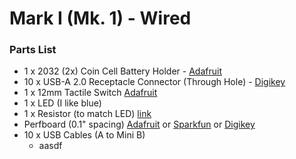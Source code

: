 # Mark I (Mk. 1) - Wired

### Parts List
* 1 x 2032 (2x) Coin Cell Battery Holder - [Adafruit](https://www.adafruit.com/product/783)
* 10 x USB-A 2.0 Receptacle Connector (Through Hole) - [Digikey](https://www.digikey.com/product-detail/en/amphenol-commercial-products/UE27AE54100/UE27AE54100-ND/1972254)
* 1 x 12mm Tactile Switch [Adafruit](https://www.adafruit.com/product/1119)
* 1 x LED (I like blue)
* 1 x Resistor (to match LED) [link](http://led.linear1.org/1led.wiz)
* Perfboard (0.1" spacing) [Adafruit](https://www.adafruit.com/product/2670) or [Sparkfun](https://www.sparkfun.com/products/13268) or [Digikey](https://www.digikey.com/product-detail/en/vector-electronics/8015/V2009-ND/415998) 
* 10 x USB Cables (A to Mini B)
  * aasdf
